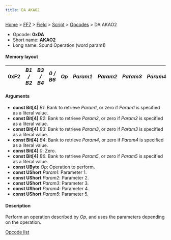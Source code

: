 ```yaml
---
title: DA AKAO2
---
```


[Home](Main%20Page.md) > [FF7](FF7.md) > [Field](FF7/Field.md) > [Script](FF7/Field/Script.md) > [Opcodes](FF7/Field/Script/Opcodes.md) > DA AKAO2

-   Opcode: **0xDA**
-   Short name: **AKAO2**
-   Long name: Sound Operation (word param1)

#### Memory layout

| 0xF2 | *B1 / B2* | *B3 / B4* | *0 / B6* | *Op* | *Param1* | *Param2* | *Param3* | *Param4* | *Param5* |
|------|-----------|-----------|----------|------|----------|----------|----------|----------|----------|

#### Arguments

-   **const Bit\[4\]** *B1*: Bank to retrieve *Param1*, or zero if
    *Param1* is specified as a literal value.
-   **const Bit\[4\]** *B2*: Bank to retrieve *Param2*, or zero if
    *Param2* is specified as a literal value.
-   **const Bit\[4\]** *B3*: Bank to retrieve *Param3*, or zero if
    *Param3* is specified as a literal value.
-   **const Bit\[4\]** *B4*: Bank to retrieve *Param4*, or zero if
    *Param4* is specified as a literal value.
-   **const Bit\[4\]** *0*: Zero.
-   **const Bit\[4\]** *B6*: Bank to retrieve *Param5*, or zero if
    *Param5* is specified as a literal value.
-   **const UByte** *Op*: Operation to perform.
-   **const UShort** *Param1*: Parameter 1.
-   **const UShort** *Param2*: Parameter 2.
-   **const UShort** *Param3*: Parameter 3.
-   **const UShort** *Param4*: Parameter 4.
-   **const UShort** *Param5*: Parameter 5.

#### Description

Perform an operation described by *Op*, and uses the parameters
depending on the operation.

[Opcode list][]

  [Opcode list]: FF7/Field/Script/Opcodes/F2%20AKAO.md#Operation%20list
    "wikilink"
